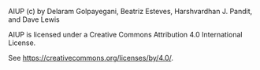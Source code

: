 AIUP (c) by Delaram Golpayegani, Beatriz Esteves, Harshvardhan J. Pandit, and Dave Lewis

AIUP is licensed under a Creative Commons Attribution 4.0 International License.

See <https://creativecommons.org/licenses/by/4.0/>.